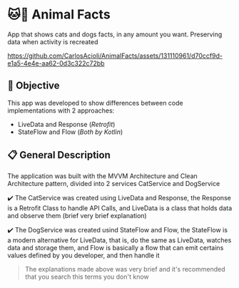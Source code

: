 # 🐱🐶 Animal Facts

App that shows cats and dogs facts, in any amount you want. Preserving data when activity is recreated

https://github.com/CarlosAcioli/AnimalFacts/assets/131110961/d70ccf9d-e1a5-4e4e-aa62-0d3c322c72bb

## 🎯 Objective

This app was developed to show differences between code implementations with 2 approaches:

- LiveData and Response (_Retrofit_)
- StateFlow and Flow (_Both by Kotlin_)

## 📋 General Description 

The application was built with the MVVM Architecture and Clean Architecture pattern, divided into 2 services CatService and DogService

✔️ The CatService was created using LiveData and Response, the Response is a Retrofit Class to handle API Calls, and LiveData is a class that holds data and observe them (brief very brief explanation)

 ✔️ The DogService was created usind StateFlow and Flow, the StateFlow is a modern alternative for LiveData, that is, do the same as LiveData, watches data and storage them, and Flow is basically a flow that can emit certains values defined by you developer, and then handle it

> The explanations made above was very brief and it's recommended that you search this terms you don't know
